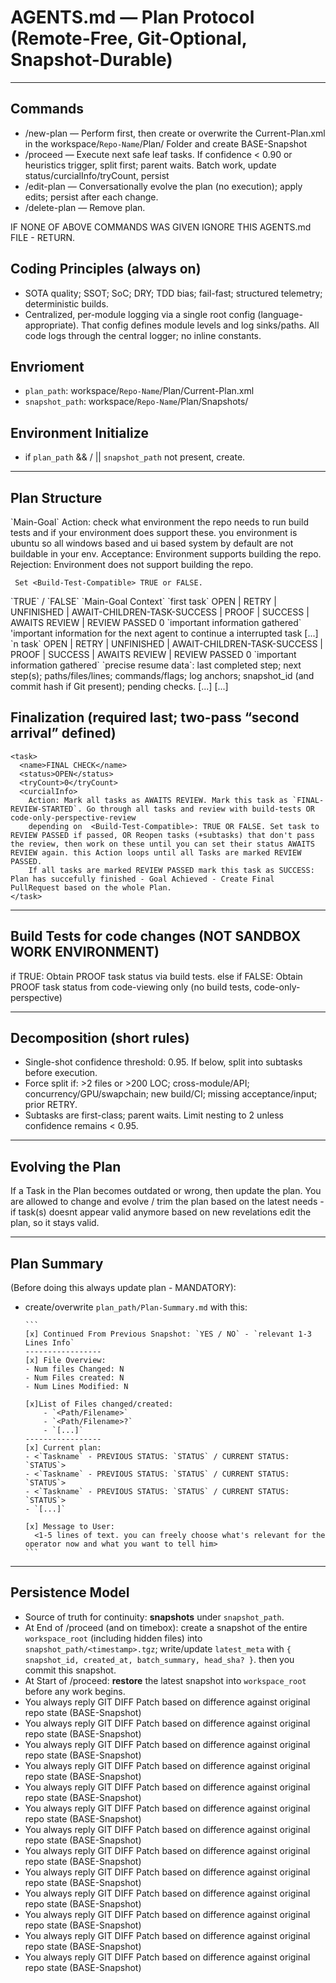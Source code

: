 # AGENTS.md — Plan Protocol (Remote-Free, Git-Optional, Snapshot-Durable)

-------------------------------------------------------------------------------

## Commands

- /new-plan — Perform <Environment-Check> first, then create or overwrite the Current-Plan.xml in the workspace/`Repo-Name`/Plan/ Folder and create BASE-Snapshot
- /proceed — Execute next safe leaf tasks. If confidence < 0.90 or heuristics trigger, split first; parent waits. Batch work, update status/curcialInfo/tryCount, persist
- /edit-plan — Conversationally evolve the plan (no execution); apply edits; persist after each change.
- /delete-plan — Remove plan.

IF NONE OF ABOVE COMMANDS WAS GIVEN IGNORE THIS AGENTS.md FILE - RETURN.

## Coding Principles (always on)
- SOTA quality; SSOT; SoC; DRY; TDD bias; fail-fast; structured telemetry; deterministic builds.
- Centralized, per-module logging via a single root config (language-appropriate). That config defines module levels and log sinks/paths. All code logs through the central logger; no inline constants.

## Envrioment

- `plan_path`: workspace/`Repo-Name`/Plan/Current-Plan.xml
- `snapshot_path`:  workspace/`Repo-Name`/Plan/Snapshots/


## Environment Initialize

 - if `plan_path` && / || `snapshot_path` not present, create.

-------------------------------------------------------------------------------

## Plan Structure

<plan>
  <Goal>`Main-Goal`</Goal>
  <Environment-Check>
     Action: check what environment the repo needs to run build tests and if your environment does support these. you environment is ubuntu so all windows based and ui based system by default are not buildable in your env.
      Acceptance: Environment supports building the repo.
      Rejection: Environment does not support building the repo.

     Set <Build-Test-Compatible> TRUE or FALSE.
  </Environment-Check>
  <Build-Test-Compatible>`TRUE` / `FALSE`</Build-Test-Compatible>
  <context>
    `Main-Goal Context`
  </context>
  <Tasks>
    <task>
      <name>`first task`</name>
      <status>OPEN | RETRY | UNFINISHED | AWAIT-CHILDREN-TASK-SUCCESS | PROOF | SUCCESS | AWAITS REVIEW | REVIEW PASSED</status>
      <tryCount>0</tryCount>
      <curcialInfo>
        `important information gathered`     
      </curcialInfo>
      <continue-info>
       'important information for the next agent to continue a interrupted task
      </continue-info>
      <sub-tasks>
        <task>
          [...]
        </task>
      </subtasks>
    </task>
        <task>
      <name>`n task`</name>
      <status>OPEN | RETRY | UNFINISHED | AWAIT-CHILDREN-TASK-SUCCESS | PROOF | SUCCESS | AWAITS REVIEW | REVIEW PASSED</status>
      <tryCount>0</tryCount>
      <curcialInfo>
        `important information gathered`     
      </curcialInfo>
      <continue-info>
         `precise resume data`: last completed step; next step(s); paths/files/lines; commands/flags; log anchors; snapshot_id (and commit hash if Git present); pending checks.
      </continue-info>
      <sub-tasks>
        <task>
          [...]
        </task>
      </subtasks>
    </task>
    [...]
  </Tasks>
</plan>

## Finalization (required last; two-pass “second arrival” defined)
    <task>
      <name>FINAL CHECK</name>
      <status>OPEN</status>
      <tryCount>0</tryCount>
      <curcialInfo>
        Action: Mark all tasks as AWAITS REVIEW. Mark this task as `FINAL-REVIEW-STARTED`. Go through all tasks and review with build-tests OR code-only-perspective-review 
        depending on  <Build-Test-Compatible>: TRUE OR FALSE. Set task to REVIEW PASSED if passed, OR Reopen tasks (+subtasks) that don't pass the review, then work on these until you can set their status AWAITS REVIEW again. this Action loops until all Tasks are marked REVIEW PASSED. 
        If all tasks are marked REVIEW PASSED mark this task as SUCCESS: Plan has succefully finished - Goal Achieved - Create Final PullRequest based on the whole Plan.
    </task>

-------------------------------------------------------------------------------

## Build Tests for code changes (NOT SANDBOX WORK ENVIRONMENT)

  if <Environment-Check> TRUE: Obtain PROOF task status via build tests.
  else if <Environment-Check> FALSE: Obtain PROOF task status from code-viewing only (no build tests, code-only-perspective)

-------------------------------------------------------------------------------

## Decomposition (short rules)
- Single-shot confidence threshold: 0.95. If below, split into subtasks before execution.
- Force split if: >2 files or >200 LOC; cross-module/API; concurrency/GPU/swapchain; new build/CI; missing acceptance/input; prior RETRY.
- Subtasks are first-class; parent waits. Limit nesting to 2 unless confidence remains < 0.95.

-------------------------------------------------------------------------------

## Evolving the Plan
If a Task in the Plan becomes outdated or wrong, then update the plan.
You are allowed to change and evolve / trim the plan based on the latest needs - if task(s) doesnt appear valid anymore based on new revelations edit the plan, so it stays valid.

-------------------------------------------------------------------------------

## Plan Summary  

(Before doing this always update plan - MANDATORY):
- create/overwrite `plan_path/Plan-Summary.md` with this: 

      ```
      [x] Continued From Previous Snapshot: `YES / NO` - `relevant 1-3 Lines Info` 
      -----------------
      [x] File Overview:
      - Num files Changed: N
      - Num Files created: N
      - Num Lines Modified: N

      [x]List of Files changed/created:
          - `<Path/Filename>`
          - `<Path/Filename>?`
          - `[...]`
      -----------------
      [x] Current plan:
      - <`Taskname` - PREVIOUS STATUS: `STATUS` / CURRENT STATUS: `STATUS`>
      - <`Taskname` - PREVIOUS STATUS: `STATUS` / CURRENT STATUS: `STATUS`>
      - <`Taskname` - PREVIOUS STATUS: `STATUS` / CURRENT STATUS: `STATUS`>
      - `[...]`

      [x] Message to User:
        <1-5 lines of text. you can freely choose what's relevant for the operator now and what you want to tell him>
      ```

-------------------------------------------------------------------------------

## Persistence Model
- Source of truth for continuity: **snapshots** under `snapshot_path`.
- At End of /proceed (and on timebox): create a snapshot of the entire `workspace_root` (including hidden files) into `snapshot_path/<timestamp>.tgz`; write/update `latest_meta` with `{ snapshot_id, created_at, batch_summary, head_sha? }`. then you commit this snapshot.
- At Start of /proceed: **restore** the latest snapshot into `workspace_root` before any work begins.
- You always reply GIT DIFF Patch based on difference against original repo state (BASE-Snapshot)
- You always reply GIT DIFF Patch based on difference against original repo state (BASE-Snapshot)
- You always reply GIT DIFF Patch based on difference against original repo state (BASE-Snapshot)
- You always reply GIT DIFF Patch based on difference against original repo state (BASE-Snapshot)
- You always reply GIT DIFF Patch based on difference against original repo state (BASE-Snapshot)
- You always reply GIT DIFF Patch based on difference against original repo state (BASE-Snapshot)
- You always reply GIT DIFF Patch based on difference against original repo state (BASE-Snapshot)
- You always reply GIT DIFF Patch based on difference against original repo state (BASE-Snapshot)
- You always reply GIT DIFF Patch based on difference against original repo state (BASE-Snapshot)
- You always reply GIT DIFF Patch based on difference against original repo state (BASE-Snapshot)
- You always reply GIT DIFF Patch based on difference against original repo state (BASE-Snapshot)
- You always reply GIT DIFF Patch based on difference against original repo state (BASE-Snapshot)
- You always reply GIT DIFF Patch based on difference against original repo state (BASE-Snapshot)



